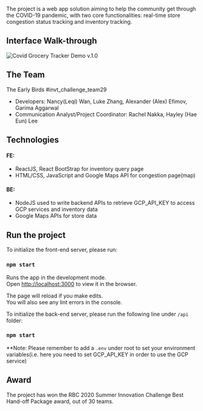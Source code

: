 The project is a web app solution aiming to help the community get through the COVID-19 pandemic, with two core functionalities: real-time store congestion status tracking and inventory tracking.

## Interface Walk-through
![Covid Grocery Tracker Demo v.1.0](demo/demo1.GIF)

## The Team
The Early Birds #invt_challenge_team29
- Developers: Nancy(Leqi) Wan, Luke Zhang, Alexander (Alex) Efimov, Garima Aggarwal
- Communication Analyst/Project Coordinator: Rachel Nakka, Hayley (Hae Eun) Lee

## Technologies
#### FE:
- ReactJS, React BootStrap for inventory query page
- HTML/CSS, JavaScript and Google Maps API for congestion page(map)
#### BE:
- NodeJS used to write backend APIs to retrieve GCP_API_KEY to access GCP services and inventory data
- Google Maps APIs for store data

## Run the project
To initialize the front-end server, please run:

### `npm start`

Runs the app in the development mode.<br />
Open [http://localhost:3000](http://localhost:3000) to view it in the browser.

The page will reload if you make edits.<br />
You will also see any lint errors in the console.

To initialize the back-end server, please run the following line under `/api` folder:

### `npm start`

**Note: Please remember to add a `.env` under root to set your environment variables(i.e. here you need to set GCP_API_KEY in order to use the GCP service)

## Award
The project has won the RBC 2020 Summer Innovation Challenge Best Hand-off Package award, out of 30 teams.

